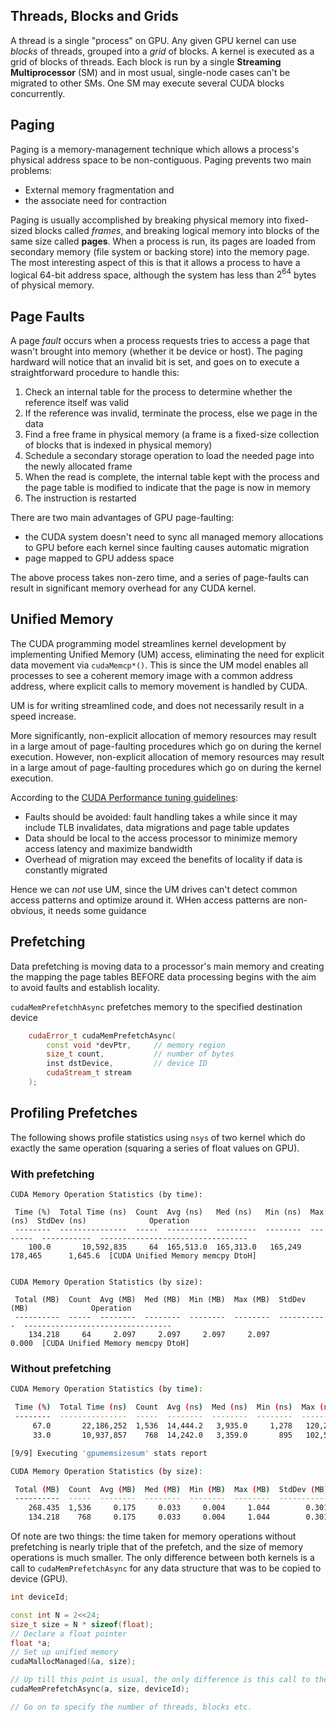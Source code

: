 
## Threads, Blocks and Grids
A thread is a single "process" on GPU. Any given GPU kernel can use *blocks* of threads, grouped into a *grid* of blocks. A kernel is executed as a grid of blocks of threads. Each block is run by a single **Streaming Multiprocessor** (SM) and in most usual, single-node cases can't be migrated to other SMs. One SM may execute several CUDA blocks concurrently.

## Paging
Paging is a memory-management technique which allows a process's physical address space to be non-contiguous. Paging prevents two main problems:
- External memory fragmentation and
- the associate need for contraction

Paging is usually accomplished by breaking physical memory into fixed-sized blocks called *frames*, and breaking logical memory into blocks of the same size called **pages**. When a process is run, its pages are loaded from secondary memory (file system or backing store) into the memory page. The most interesting aspect of this is that it allows a process to have a logical 64-bit address space, although the system has less than $2^{64}$ bytes of physical memory.

## Page Faults
A page *fault* occurs when a process requests tries to access a page that wasn't brought into memory (whether it be device or host). The paging hardward will notice that an invalid bit is set, and goes on to execute a straightforward procedure to handle this:
1. Check an internal table for the process to determine whether the reference itself was valid
2. If the reference was invalid, terminate the process, else we page in the data
3. Find a free frame in physical memory (a frame is a fixed-size collection of blocks that is indexed in physical memory)
4. Schedule a secondary storage operation to load the needed page into the newly allocated frame 
5. When the read is complete, the internal table kept with the process and the page table is modified to indicate that the page is now in memory
6. The instruction is restarted

There are two main advantages of GPU page-faulting:
- the CUDA system doesn't need to sync all managed memory allocations to GPU before each kernel since faulting causes automatic migration
- page mapped to GPU addess space

The above process takes non-zero time, and a series of page-faults can result in significant memory overhead for any CUDA kernel. 

## Unified Memory
The CUDA programming model streamlines kernel development by implementing Unified Memory (UM) access, eliminating the need for explicit data movement via `cudaMemcp*()`. This is since the UM model enables all processes to see a coherent memory image with a common address address, where explicit calls to memory movement is handled by CUDA.

UM is for writing streamlined code, and does not necessarily result in a speed increase.

More significantly, non-explicit allocation of memory resources may result in a large amout of page-faulting procedures which go on during the kernel execution. However, non-explicit allocation of memory resources may result in a large amout of page-faulting procedures which go on during the kernel execution.

According to the [CUDA Performance tuning guidelines](https://docs.nvidia.com/cuda/cuda-c-programming-guide/index.html#um-performance-tuning):
- Faults should be avoided: fault handling takes a while since it may include TLB invalidates, data migrations and page table updates
- Data should be local to the access processor to minimize memory access latency and maximize bandwidth
- Overhead of migration may exceed the benefits of locality if data is constantly migrated

Hence we can _not_ use UM, since the UM drives can't detect common access patterns and optimize around it. WHen access patterns are non-obvious, it needs some guidance

## Prefetching
Data prefetching is moving data to a processor's main memory and creating the mapping the page tables BEFORE data processing begins with the aim to avoid faults and establish locality.

`cudaMemPrefetchhAsync` prefetches memory to the specified destination device

```cpp
    cudaError_t cudaMemPrefetchAsync(
        const void *devPtr,     // memory region
        size_t count,           // number of bytes
        inst dstDevice,         // device ID
        cudaStream_t stream
    );
```

## Profiling Prefetches
The following shows profile statistics using `nsys` of two kernel which do exactly the same operation (squaring a series of float values on GPU). 

### With prefetching

```
CUDA Memory Operation Statistics (by time):

 Time (%)  Total Time (ns)  Count  Avg (ns)   Med (ns)   Min (ns)  Max (ns)  StdDev (ns)              Operation
 --------  ---------------  -----  ---------  ---------  --------  --------  -----------  ---------------------------------
    100.0       10,592,835     64  165,513.0  165,313.0   165,249   178,465      1,645.6  [CUDA Unified Memory memcpy DtoH]


CUDA Memory Operation Statistics (by size):

 Total (MB)  Count  Avg (MB)  Med (MB)  Min (MB)  Max (MB)  StdDev (MB)              Operation
 ----------  -----  --------  --------  --------  --------  -----------  ---------------------------------
    134.218     64     2.097     2.097     2.097     2.097        0.000  [CUDA Unified Memory memcpy DtoH]

```

### Without prefetching
```bash
CUDA Memory Operation Statistics (by time):

 Time (%)  Total Time (ns)  Count  Avg (ns)  Med (ns)  Min (ns)  Max (ns)  StdDev (ns)              Operation
 --------  ---------------  -----  --------  --------  --------  --------  -----------  ---------------------------------
     67.0       22,186,252  1,536  14,444.2   3,935.0     1,278   120,226     23,567.2  [CUDA Unified Memory memcpy HtoD]
     33.0       10,937,857    768  14,242.0   3,359.0       895   102,529     23,680.5  [CUDA Unified Memory memcpy DtoH]

[9/9] Executing 'gpumemsizesum' stats report

CUDA Memory Operation Statistics (by size):

 Total (MB)  Count  Avg (MB)  Med (MB)  Min (MB)  Max (MB)  StdDev (MB)              Operation
 ----------  -----  --------  --------  --------  --------  -----------  ---------------------------------
    268.435  1,536     0.175     0.033     0.004     1.044        0.301  [CUDA Unified Memory memcpy HtoD]
    134.218    768     0.175     0.033     0.004     1.044        0.301  [CUDA Unified Memory memcpy DtoH]
```

Of note are two things: the time taken for memory operations without prefetching is nearly triple that of the prefetch, and the size of memory operations is much smaller. The only difference between both kernels is a call to `cudaMemPrefetchAsync` for any data structure that was to be copied to device (GPU).

```cpp
int deviceId;

const int N = 2<<24;
size_t size = N * sizeof(float);
// Declare a float pointer
float *a;
// Set up unified memory
cudaMallocManaged(&a, size);

// Up till this point is usual, the only difference is this call to the prefetch
cudaMemPrefetchAsync(a, size, deviceId);

// Go on to specify the number of threads, blocks etc.
```
